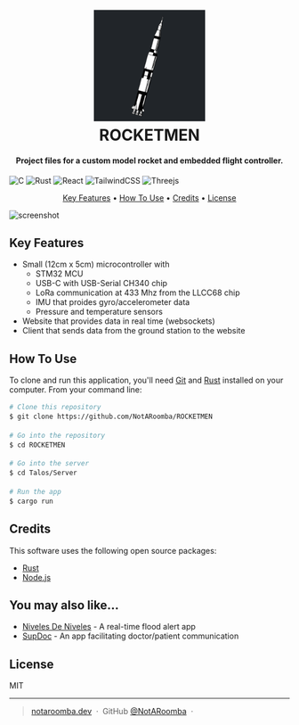<h1 align="center">
  <br>
  <a href="https://talos.notaroomba.dev"><img src="https://raw.githubusercontent.com/NotARoomba/ROCKETMEN/master/Talos/Web/public/assets/icon.png" alt="ROCKETMEN" width="200"></a>
  <br>
  ROCKETMEN
  <br>
</h1>

<h4 align="center">Project files for a custom model rocket and embedded flight controller.</h4>

<p align="center">

![C](https://img.shields.io/badge/c-%2300599C.svg?style=for-the-badge&logo=c&logoColor=white)
![Rust](https://img.shields.io/badge/rust-%23000000.svg?style=for-the-badge&logo=rust&logoColor=white)
![React](https://img.shields.io/badge/react-%2320232a.svg?style=for-the-badge&logo=react&logoColor=%2361DAFB)
![TailwindCSS](https://img.shields.io/badge/tailwindcss-%2338B2AC.svg?style=for-the-badge&logo=tailwind-css&logoColor=white)
![Threejs](https://img.shields.io/badge/threejs-black?style=for-the-badge&logo=three.js&logoColor=white)

</p>

<p align="center">
  <a href="#key-features">Key Features</a> •
  <a href="#how-to-use">How To Use</a> •
  <a href="#credits">Credits</a> •
  <a href="#license">License</a>
</p>

![screenshot](https://raw.githubusercontent.com/NotARoomba/ROCKETMEN/master\Research\Talos\images\website_data.png)

## Key Features

- Small (12cm x 5cm) microcontroller with
  - STM32 MCU
  - USB-C with USB-Serial CH340 chip
  - LoRa communication at 433 Mhz from the LLCC68 chip
  - IMU that proides gyro/accelerometer data
  - Pressure and temperature sensors
- Website that provides data in real time (websockets)
- Client that sends data from the ground station to the website

## How To Use

To clone and run this application, you'll need [Git](https://git-scm.com) and [Rust](https://www.rust-lang.org/) installed on your computer. From your command line:

```bash
# Clone this repository
$ git clone https://github.com/NotARoomba/ROCKETMEN

# Go into the repository
$ cd ROCKETMEN

# Go into the server
$ cd Talos/Server

# Run the app
$ cargo run
```

## Credits

This software uses the following open source packages:

- [Rust](https://www.rust-lang.org/)
- [Node.js](https://nodejs.org/)

## You may also like...

- [Niveles De Niveles](https://github.com/NotARoomba/NivelesDeNiveles) - A real-time flood alert app
- [SupDoc](https://github.com/NotARoomba/SupDoc) - An app facilitating doctor/patient communication

## License

MIT

---

> [notaroomba.dev](https://notaroomba.dev) &nbsp;&middot;&nbsp;
> GitHub [@NotARoomba](https://github.com/NotARoomba) &nbsp;&middot;&nbsp;

